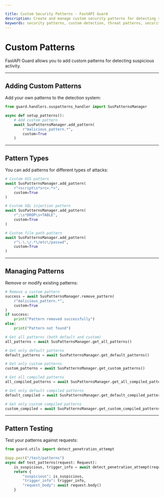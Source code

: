 ```yaml
---

title: Custom Security Patterns - FastAPI Guard
description: Create and manage custom security patterns for detecting specific threats in your FastAPI application
keywords: security patterns, custom detection, threat patterns, security rules
---
```


Custom Patterns
===============

FastAPI Guard allows you to add custom patterns for detecting suspicious activity.

___

Adding Custom Patterns
-----------------------

Add your own patterns to the detection system:

```python
from guard.handlers.suspatterns_handler import SusPatternsManager

async def setup_patterns():
    # Add custom pattern
    await SusPatternsManager.add_pattern(
        r"malicious_pattern.*",
        custom=True
    )
```

___

Pattern Types
-------------

You can add patterns for different types of attacks:

```python
# Custom XSS pattern
await SusPatternsManager.add_pattern(
    r"<script\s*src=.*>",
    custom=True
)

# Custom SQL injection pattern
await SusPatternsManager.add_pattern(
    r";\s*DROP\s+TABLE",
    custom=True
)

# Custom file path pattern
await SusPatternsManager.add_pattern(
    r"\.\.\/.*\/etc\/passwd",
    custom=True
)
```

___

Managing Patterns
-----------------

Remove or modify existing patterns:

```python
# Remove a custom pattern
success = await SusPatternsManager.remove_pattern(
    r"malicious_pattern.*",
    custom=True
)
if success:
    print("Pattern removed successfully")
else:
    print("Pattern not found")

# Get all patterns (both default and custom)
all_patterns = await SusPatternsManager.get_all_patterns()

# Get only default patterns
default_patterns = await SusPatternsManager.get_default_patterns()

# Get only custom patterns
custom_patterns = await SusPatternsManager.get_custom_patterns()

# Get all compiled patterns
all_compiled_patterns = await SusPatternsManager.get_all_compiled_patterns()

# Get only default compiled patterns
default_compiled = await SusPatternsManager.get_default_compiled_patterns()

# Get only custom compiled patterns
custom_compiled = await SusPatternsManager.get_custom_compiled_patterns()
```

___

Pattern Testing
---------------

Test your patterns against requests:

```python
from guard.utils import detect_penetration_attempt

@app.post("/test/patterns")
async def test_patterns(request: Request):
    is_suspicious, trigger_info = await detect_penetration_attempt(request)
    return {
        "suspicious": is_suspicious,
        "trigger_info": trigger_info,
        "request_body": await request.body()
    }
```
